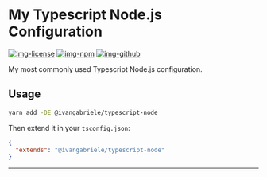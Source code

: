 # My Typescript Node.js Configuration

[![img-license]][lnk-license] [![img-npm]][lnk-npm] [![img-github]][lnk-github]

My most commonly used Typescript Node.js configuration.

## Usage

```sh
yarn add -DE @ivangabriele/typescript-node
```

Then extend it in your `tsconfig.json`:

```json
{
  "extends": "@ivangabriele/typescript-node"
}
```

---

[img-github]: https://img.shields.io/github/workflow/status/ivangabriele/typescript/Check/main?style=flat-square
[img-license]: https://img.shields.io/github/license/ivangabriele/typescript?style=flat-square
[img-npm]: https://img.shields.io/npm/v/@ivangabriele/typescript-node?style=flat-square
[lnk-github]: https://github.com/ivangabriele/typescript/actions?query=branch%3Amain++
[lnk-license]: https://github.com/ivangabriele/typescript/blob/main/packages/node/LICENSE
[lnk-npm]: https://www.npmjs.com/package/@ivangabriele/typescript-node
